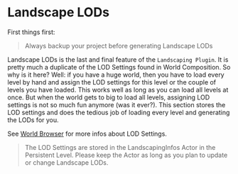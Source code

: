 # Landscape LODs

First things first:

> Always backup your project before generating Landscape LODs

Landscape LODs is the last and final feature of the `Landscaping Plugin`.
It is pretty much a duplicate of the LOD Settings found in World Composition. So why is it here?
Well: if you have a huge world, then you have to load every level by hand and assign the LOD settings for this level or the couple of levels you have loaded. This works well as long as you can load all levels at once. But when the world gets to big to load all levels, assigning LOD settings is not so much fun anymore (was it ever?).
This section stores the LOD settings and does the tedious job of loading every level and generating the LODs for you.

See [World Browser](https://docs.unrealengine.com/en-US/BuildingWorlds/LevelStreaming/WorldBrowser/index.html) for more infos about LOD Settings.

> The LOD Settings are stored in the LandscapingInfos Actor in the Persistent Level. Please keep the Actor as long as you plan to update or change Landscape LODs.
